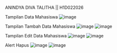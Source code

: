 ANINDYA DIVA TALITHA || H1D022026

Tampilan Data Mahasiswa ![image](https://github.com/user-attachments/assets/0e629e4f-1807-4b74-8c1d-8e87ea7298a0)

Tampilan Tambah Data Mahasiswa
![image](https://github.com/user-attachments/assets/bf0fc724-3041-44da-9dcd-3ff58e94dc55)
![image](https://github.com/user-attachments/assets/0ed0ed95-5859-49ab-9bf2-461d1050e28d)

Tampilan Edit Data Mahasiswa
![image](https://github.com/user-attachments/assets/06cdcb8d-5c27-4949-aa4a-ae3cccf09ac2)
![image](https://github.com/user-attachments/assets/64434016-a20c-407c-bcee-c6d9e3cfb257)

Alert Hapus
![image](https://github.com/user-attachments/assets/9eb9c435-9278-4632-8023-24b1a2fbca51)
![image](https://github.com/user-attachments/assets/c902b6ca-206d-4a26-80ac-7d0d1cb0fb29)


